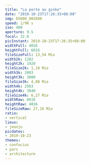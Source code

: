 ```yaml
---
title: "La porte au ginko"
date: "2019-10-23T17:26:35+08:00"
img: D5600_002680
speed: 1/90 s
iso: 400
aperture: 9.5
focal: 32.0
picInstant: 2019-10-23T17:26:35+08:00
widthFull: 4016
heightFull: 6016
fileSizeFull: 13,54 Mio
width2k: 1282
height2k: 1920
fileSize2k: 1,18 Mio
width3k: 2003
height3k: 3000
fileSize3k: 4,08 Mio
width4k: 2563
height4k: 3840
fileSize4k: 6,27 Mio
widthRaw: 6016
heightRaw: 4016
fileSizeRaw: 27,16 Mio
ratio:
- vertical
lieux:
- jeonju
picdates:
- 2019-10-23
themes:
- confucius
- parc
- architecture
---
```


